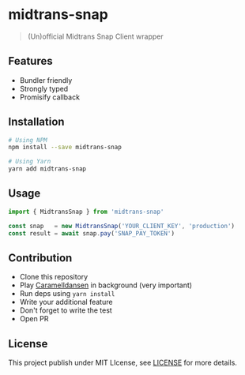 # midtrans-snap

> (Un)official Midtrans Snap Client wrapper

## Features

- Bundler friendly
- Strongly typed
- Promisify callback

## Installation

```sh
# Using NPM
npm install --save midtrans-snap

# Using Yarn
yarn add midtrans-snap
```

## Usage

```ts
import { MidtransSnap } from 'midtrans-snap'

const snap   = new MidtransSnap('YOUR_CLIENT_KEY', 'production')
const result = await snap.pay('SNAP_PAY_TOKEN')
```

## Contribution

- Clone this repository
- Play [Caramelldansen](https://youtu.be/PDJLvF1dUek) in background (very important)
- Run deps using `yarn install`
- Write your additional feature
- Don't forget to write the test
- Open PR

## License

This project publish under MIT LIcense, see [LICENSE](/LICENSE) for more details.
